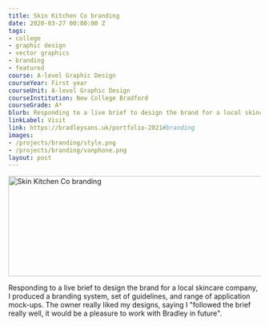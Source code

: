 ```yaml
---
title: Skin Kitchen Co branding
date: 2020-03-27 00:00:00 Z
tags:
- college
- graphic design
- vector graphics
- branding
- featured
course: A-level Graphic Design
courseYear: First year
courseUnit: A-level Graphic Design
courseInstitution: New College Bradford
courseGrade: A*
blurb: Responding to a live brief to design the brand for a local skincare company, I produced a branding system, set of guidelines, and range of application mock-ups. The owner really liked my designs, saying I "followed the brief really well, it would be a pleasure to work with Bradley in future".
linkLabel: Visit
link: https://bradleysans.uk/portfolio-2021#branding
images: 
- /projects/branding/style.png
- /projects/branding/vanphone.png
layout: post
---
```


<img src="https://bradleysans.uk/projects/branding/style.png" height="200px" width="600px" alt="Skin Kitchen Co branding" class="featureImage">
                    <p>Responding to a live brief to design the brand for a local skincare company, I produced a branding system, set of guidelines, and range of application mock-ups. The owner really liked my designs, saying I "followed the brief really well, it would be a pleasure to work with Bradley in future".</p>

